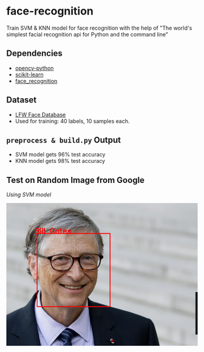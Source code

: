# face-recognition
Train SVM &amp; KNN model for face recognition with the help of "The world's simplest facial recognition api for Python and the command line"

## Dependencies
- [opencv-python](https://pypi.org/project/opencv-python/)
- [scikit-learn](https://github.com/scikit-learn/scikit-learn)
- [face_recognition](https://github.com/ageitgey/face_recognition)

## Dataset
- [LFW Face Database](http://vis-www.cs.umass.edu/lfw/)
- Used for training: 40 labels, 10 samples each.

## `preprocess & build.py` Output 
- SVM model gets 96% test accuracy
- KNN model gets 98% test accuracy

## Test on Random Image from Google
*Using SVM model*

![BillGates2](https://github.com/madeyoga/face-recognition/blob/master/output/output2.png)

